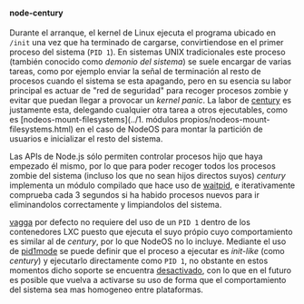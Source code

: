 #### node-century

Durante el arranque, el kernel de Linux ejecuta el programa ubicado en `/init`
una vez que ha terminado de cargarse, convirtiendose en el primer proceso del
sistema (`PID 1`). En sistemas UNIX tradicionales este proceso (también conocido
como *demonio del sistema*) se suele encargar de varias tareas, como por ejemplo
enviar la señal de terminación al resto de procesos cuando el sistema se esta
apagando, pero en su esencia su labor principal es actuar de "red de seguridad"
para recoger procesos zombie y evitar que puedan llegar a provocar un *kernel
panic*. La labor de [century](https://github.com/groundwater/node-century) es
justamente esta, delegando cualquier otra tarea a otros ejecutables, como es
[nodeos-mount-filesystems](../1. módulos propios/nodeos-mount-filesystems.html)
en el caso de NodeOS para montar la partición de usuarios e inicializar el resto
del sistema.

Las APIs de Node.js sólo permiten controlar procesos hijo que haya empezado él
mismo, por lo que para poder recoger todos los procesos zombie del sistema
(incluso los que no sean hijos directos suyos) *century* implementa un módulo
compilado que hace uso de [waitpid](http://linux.die.net/man/3/waitpid), e
iterativamente comprueba cada 3 segundos si ha habido procesos nuevos para ir
eliminandolos correctamente y limpiandolos del sistema.

[vagga](vagga.md) por defecto no requiere del uso de un `PID 1` dentro de los
contenedores LXC puesto que ejecuta el suyo própio cuyo comportamiento es
similar al de *century*, por lo que NodeOS no lo incluye. Mediante el uso de
[pid1mode](http://vagga.readthedocs.org/en/latest/commands.html?highlight=pid1mode#opt-pid1mode)
se puede definir que el proceso a ejecutar es *init-like* (como *century*) y
ejecutarlo directamente como `PID 1`, no obstante en estos momentos dicho
soporte se encuentra [desactivado](https://github.com/tailhook/vagga/issues/86),
con lo que en el futuro es posible que vuelva a activarse su uso de forma que el
comportamiento del sistema sea mas homogeneo entre plataformas.
